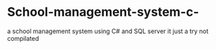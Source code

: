 # School-management-system-c-
a school management system using C# and SQL server it just a try not compilated 
